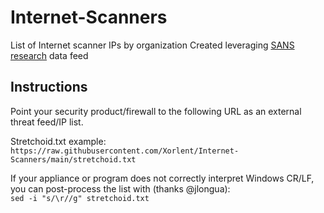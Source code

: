 # Internet-Scanners
List of Internet scanner IPs by organization
Created leveraging [SANS research](https://isc.sans.edu/) data feed  
## Instructions
Point your security product/firewall to the following URL as an external threat feed/IP list.  
  
Stretchoid.txt example:  
```https://raw.githubusercontent.com/Xorlent/Internet-Scanners/main/stretchoid.txt```  
  
If your appliance or program does not correctly interpret Windows CR/LF, you can post-process the list with (thanks @jlongua):  
```sed -i "s/\r//g" stretchoid.txt```
